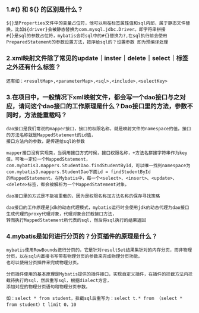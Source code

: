 ### 1.#{} 和 ${} 的区别是什么？
    ${}是Properties文件中的变量占位符，他可以用在标签属性值和sql内部，属于静态文件替换，比如${driver}会被静态替换为com.mysql.jdbc.Driver。即字符串拼接
    #{}是sql的参数占位符，mybatis会将sql中的#{}替换为?,在sql执行前会使用PreparedStatement的参数设置方法，按序给sql的？设置参数 即为预编译处理

### 2.xml映射文件除了常见的update｜inster｜delete｜select｜标签之外还有什么标签？
    还有如：<resultMap>,<parameterMap>,<sql>,<include>,<selectKey>

### 3.在项目中，一般情况下xml映射文件，都会写一个dao接口与之对应，请问这个dao接口的工作原理是什么？Dao接口里的方法，参数不同时，方法能重载吗？
    dao接口是我们常说的mapper接口，接口的权限名称，就是映射文件的namespace的值，接口的方法名称就是MappedStatement的id值，
    接口方法内的参数，是传递给sql的参数
    
    mapper接口没有实现类，当调用接口方式时候，接口权限名称，+方法名拼接字符串作为key值，可唯一定位一个MappedStatement，
    com.mybatis3.mappers.StudentDao.findStudentById，可以唯一找到namespace为com.mybatis3.mappers.StudentDao下面id = findStudentById
    的MappedStatement。在Mybatis中，每一个<select>、<insert>、<update>、<delete>标签，都会被解析为一个MappedStatement对象。
    
    dao接口里的方式是不能被重载的，因为是权限名称加方法名称的保存寻找策略
    
    dao接口的工作原理是jdk的动态代理模式，mybatis运行时会使用jdk的动态代理为dao接口生成代理的proxy代理对象，代理对象会拦截接口方法，
    转而执行MappedStatement所代表的sql，然后将sql执行的结果返回

### 4.mybatis是如何进行分页的？分页插件的原理是什么？
    mybatis使用RowBounds进行分页的，它是针对resultSet结果集针对的内存分页，而非物理分页，以在sql内直接书写带有物理分页的参数来完成物理分页功能，
    也可以使用分页插件来完成物理分页。
    
    分页插件使用的基本原理是Mybatis提供的插件接口，实现自定义插件，在插件的拦截方法内拦截待执行的sql，然后重写sql，根据dialect方言，
    添加对应的物理分页语句和物理分页参数。
    
    如：select * from student，拦截sql后重写为：select t.* from （select * from student）t limit 0，10
   